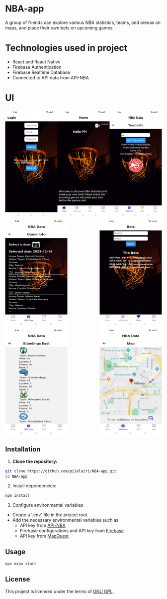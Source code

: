 # NBA-app

A group of friends can explore various NBA statistics, teams, and arenas on maps, and place their own bets on upcoming games.

# Technologies used in project

- React and React Native
- Firebase Authentication
- Firebase Realtime Database
- Connected to API data from API-NBA

# UI
<div style="display: flex; justify-content: space-between;">
<img width="200" height=350 alt="Login screen" src="assets/Screenshot_2023-12-12-09-44-24-57_f73b71075b1de7323614b647fe394240.jpg">

<img width="200" height=350 alt="Home Screen" src="assets/Screenshot_2023-12-12-09-44-39-64_f73b71075b1de7323614b647fe394240.jpg">

<img width="200" height=350 alt="Team Info Screen" src="assets\Screenshot_2023-12-12-09-44-50-68_f73b71075b1de7323614b647fe394240.jpg">
</div>
<div style="display: flex; justify-content: space-between;">

<img width="200" height=350 alt="Game Info Screen" src="assets\Screenshot_2023-12-12-09-45-15-09_f73b71075b1de7323614b647fe394240.jpg">

<img width="200" height=350 alt="Bets Screen" src="assets\Screenshot_2023-12-12-09-46-12-18_f73b71075b1de7323614b647fe394240.jpg">

</div>
<div style="display: flex; justify-content: space-between;">
<img width="200" height=350 alt="Stanfdings Screen" src="assets\Screenshot_2023-12-12-09-45-21-46_f73b71075b1de7323614b647fe394240.jpg">

<img width="200" height=350 alt="Map Screen" src="assets\Screenshot_2023-12-12-09-46-28-80_f73b71075b1de7323614b647fe394240.jpg">

</div>


## Installation

1. **Clone the repository:**
```bash
git clone https://github.com/piialairi/NBA-app.git
cd NBA-app
```
2. Install dependencies:
```bash
npm install
```
3. Configure environmental variables
- Create a '.env' file in the project root
- Add the necessary environmental variables such as 
    - API key from [API-NBA](https://rapidapi.com/api-sports/api/api-nba)
    - Firebase configurations and API key from [Firebase](https://firebase.google.com/)
    - API key from [MapQuest](https://developer.mapquest.com/)

## Usage

```bash
npx expo start
```

## License

This project is licensed under the terms of [GNU GPL](https://github.com/piialairi/NBA-app/blob/master/LICENSE.md).


